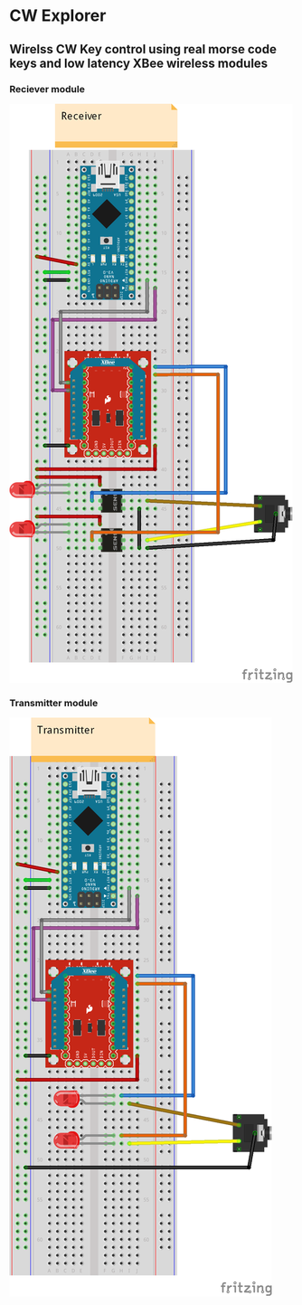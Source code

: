 # CW Explorer
## Wirelss CW Key control using real morse code keys and low latency XBee wireless modules

### Reciever module

![CW Explorer reciever schematic](https://raw.githubusercontent.com/dcsim0n/CWExplorer/master/CW%20Explorer.RX_bb.png)

### Transmitter module

![CW Explorer transmitter schematic](https://raw.githubusercontent.com/dcsim0n/CWExplorer/master/CW%20Explorer.TX_bb.png)


